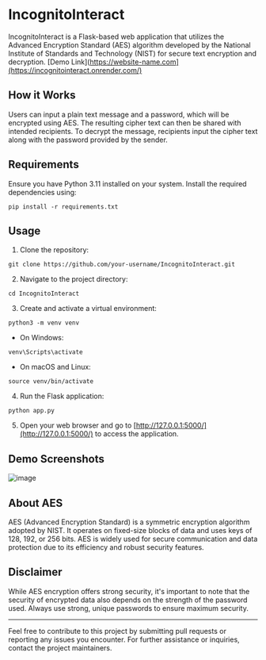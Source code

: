 # IncognitoInteract

IncognitoInteract is a Flask-based web application that utilizes the Advanced Encryption Standard (AES) algorithm developed by the National Institute of Standards and Technology (NIST) for secure text encryption and decryption.
[Demo Link](https://website-name.com](https://incognitointeract.onrender.com/)

## How it Works

Users can input a plain text message and a password, which will be encrypted using AES. The resulting cipher text can then be shared with intended recipients. To decrypt the message, recipients input the cipher text along with the password provided by the sender.

## Requirements

Ensure you have Python 3.11 installed on your system. Install the required dependencies using:

` pip install -r requirements.txt `


## Usage

1. Clone the repository:

` git clone https://github.com/your-username/IncognitoInteract.git `


2. Navigate to the project directory:

` cd IncognitoInteract `


3. Create and activate a virtual environment:

` python3 -m venv venv `


- On Windows:

` venv\Scripts\activate `


- On macOS and Linux:

` source venv/bin/activate `


4. Run the Flask application:

` python app.py `


5. Open your web browser and go to [http://127.0.0.1:5000/](http://127.0.0.1:5000/) to access the application.

## Demo Screenshots
![image](https://github.com/Amar985/IncognitoInteract/assets/84828275/c1a0349c-38cc-4d93-b7d1-37fde2cb560e)



## About AES

AES (Advanced Encryption Standard) is a symmetric encryption algorithm adopted by NIST. It operates on fixed-size blocks of data and uses keys of 128, 192, or 256 bits. AES is widely used for secure communication and data protection due to its efficiency and robust security features.

## Disclaimer

While AES encryption offers strong security, it's important to note that the security of encrypted data also depends on the strength of the password used. Always use strong, unique passwords to ensure maximum security.

---

Feel free to contribute to this project by submitting pull requests or reporting any issues you encounter. For further assistance or inquiries, contact the project maintainers.
